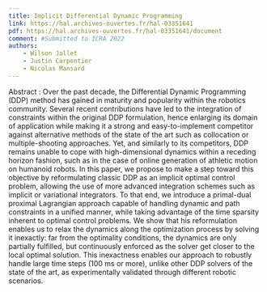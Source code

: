```yaml
---
title: Implicit Differential Dynamic Programming
link: https://hal.archives-ouvertes.fr/hal-03351641
pdf: https://hal.archives-ouvertes.fr/hal-03351641/document
comment: #Submitted to ICRA 2022
authors:
    - Wilson Jallet
    - Justin Carpentier
    - Nicolas Mansard
---
```

Abstract : Over the past decade, the Differential Dynamic Programming (DDP) method has gained in maturity and popularity within the robotics community. Several recent contributions have led to the integration of constraints within the original DDP formulation, hence enlarging its domain of application while making it a strong and easy-to-implement competitor against alternative methods of the state of the art such as collocation or multiple-shooting approaches. Yet, and similarly to its competitors, DDP remains unable to cope with high-dimensional dynamics within a receding horizon fashion, such as in the case of online generation of athletic motion on humanoid robots. In this paper, we propose to make a step toward this objective by reformulating classic DDP as an implicit optimal control problem, allowing the use of more advanced integration schemes such as implicit or variational integrators. To that end, we introduce a primal-dual proximal Lagrangian approach capable of handling dynamic and path constraints in a unified manner, while taking advantage of the time sparsity inherent to optimal control problems. We show that his reformulation enables us to relax the dynamics along the optimization process by solving it inexactly: far from the optimality conditions, the dynamics are only partially fulfilled, but continuously enforced as the solver get closer to the local optimal solution. This inexactness enables our approach to robustly handle large time steps (100 ms or more), unlike other DDP solvers of the state of the art, as experimentally validated through different robotic scenarios.
